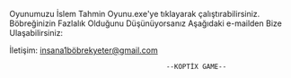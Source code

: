 Oyunumuzu İslem Tahmin Oyunu.exe'ye tıklayarak çalıştırabilirsiniz.
Böbreğinizin Fazlalık Olduğunu Düşünüyorsanız Aşağıdaki e-mailden Bize Ulaşabilirsiniz:

İletişim:
insana1böbrekyeter@gmail.com
     
      
                                           --KOPTİX GAME--
